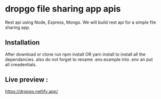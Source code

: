 # dropgo file sharing app apis
Rest api using Node, Express, Mongo. We will build rest api for a simple file sharing app.
## Installation
After download or clone run npm install OR yarn install to install all the dependancies. also do not forget to rename .env.example into .env an put all creadentials.
## Live preview :
https://dropgo.netlify.app/
